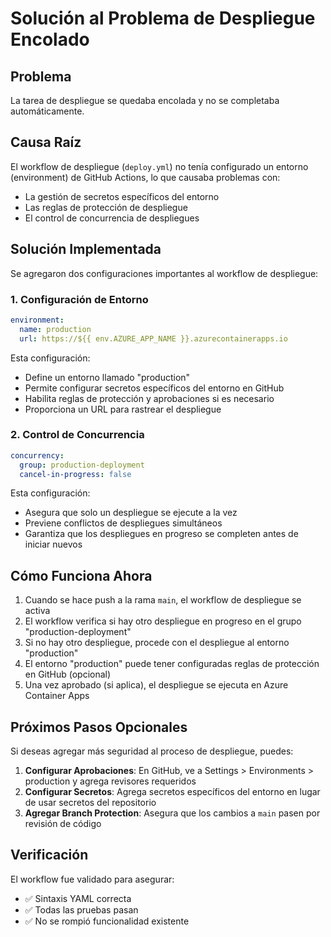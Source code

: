 # Solución al Problema de Despliegue Encolado

## Problema
La tarea de despliegue se quedaba encolada y no se completaba automáticamente.

## Causa Raíz
El workflow de despliegue (`deploy.yml`) no tenía configurado un entorno (environment) de GitHub Actions, lo que causaba problemas con:
- La gestión de secretos específicos del entorno
- Las reglas de protección de despliegue
- El control de concurrencia de despliegues

## Solución Implementada

Se agregaron dos configuraciones importantes al workflow de despliegue:

### 1. Configuración de Entorno
```yaml
environment:
  name: production
  url: https://${{ env.AZURE_APP_NAME }}.azurecontainerapps.io
```

Esta configuración:
- Define un entorno llamado "production"
- Permite configurar secretos específicos del entorno en GitHub
- Habilita reglas de protección y aprobaciones si es necesario
- Proporciona un URL para rastrear el despliegue

### 2. Control de Concurrencia
```yaml
concurrency:
  group: production-deployment
  cancel-in-progress: false
```

Esta configuración:
- Asegura que solo un despliegue se ejecute a la vez
- Previene conflictos de despliegues simultáneos
- Garantiza que los despliegues en progreso se completen antes de iniciar nuevos

## Cómo Funciona Ahora

1. Cuando se hace push a la rama `main`, el workflow de despliegue se activa
2. El workflow verifica si hay otro despliegue en progreso en el grupo "production-deployment"
3. Si no hay otro despliegue, procede con el despliegue al entorno "production"
4. El entorno "production" puede tener configuradas reglas de protección en GitHub (opcional)
5. Una vez aprobado (si aplica), el despliegue se ejecuta en Azure Container Apps

## Próximos Pasos Opcionales

Si deseas agregar más seguridad al proceso de despliegue, puedes:

1. **Configurar Aprobaciones**: En GitHub, ve a Settings > Environments > production y agrega revisores requeridos
2. **Configurar Secretos**: Agrega secretos específicos del entorno en lugar de usar secretos del repositorio
3. **Agregar Branch Protection**: Asegura que los cambios a `main` pasen por revisión de código

## Verificación

El workflow fue validado para asegurar:
- ✅ Sintaxis YAML correcta
- ✅ Todas las pruebas pasan
- ✅ No se rompió funcionalidad existente
